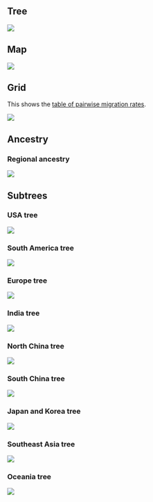 ## Tree

![](figures/yam_large_geo_tree.png)

## Map

![](figures/yam_large_geo_map.png)

## Grid

This shows the [table of pairwise migration rates](stats/yam_large_geo_mig.tsv).

![](figures/yam_large_geo_grid.png)

## Ancestry

### Regional ancestry

![](figures/yam_large_geo_regionhist.png)

## Subtrees

### USA tree

![](figures/yam_large_geo_usatree.png)

### South America tree

![](figures/yam_large_geo_satree.png)

### Europe tree

![](figures/yam_large_geo_europetree.png)

### India tree

![](figures/yam_large_geo_indiatree.png)

### North China tree

![](figures/yam_large_geo_nchinatree.png)

### South China tree

![](figures/yam_large_geo_schinatree.png)

### Japan and Korea tree

![](figures/yam_large_geo_jktree.png)

### Southeast Asia tree

![](figures/yam_large_geo_seasiatree.png)

### Oceania tree

![](figures/yam_large_geo_oceaniatree.png)
